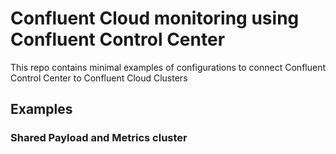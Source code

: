 # Confluent Cloud monitoring using Confluent Control Center

This repo contains minimal examples of configurations to connect Confluent Control Center to 
Confluent Cloud Clusters

## Examples


### Shared Payload and Metrics cluster
